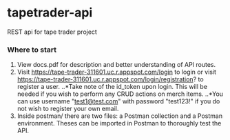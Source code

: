 # tapetrader-api
REST api for tape trader project

### Where to start
1. View docs.pdf for description and better understanding of API routes.
2. Visit https://tape-trader-311601.uc.r.appspot.com/login to login or visit https://tape-trader-311601.uc.r.appspot.com/login/registration? to register a user.
 ..*Take note of the id_token upon login. This will be needed if you wish to perform any CRUD actions on merch items. 
 ..*You can use username "test1@test.com" with password "test123!" if you do not wish to register your own email.
4. Inside postman/ there are two files: a Postman collection and a Postman environment. Theses can be imported in Postman to thoroughly test the API.
